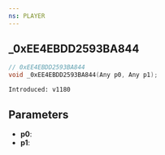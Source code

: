 ```yaml
---
ns: PLAYER
---
```

## _0xEE4EBDD2593BA844

```c
// 0xEE4EBDD2593BA844
void _0xEE4EBDD2593BA844(Any p0, Any p1);
```

```
Introduced: v1180
```

## Parameters
* **p0**:
* **p1**:

